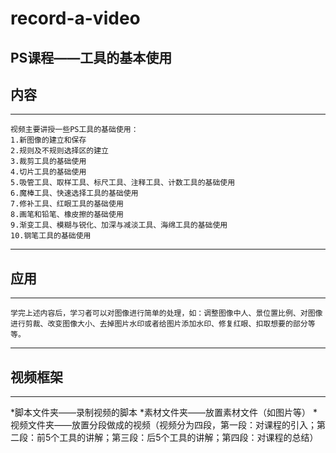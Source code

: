 # record-a-video
PS课程——工具的基本使用
------------------------------------------------
## 内容
-----------------------------------------------
    视频主要讲授一些PS工具的基础使用：
    1.新图像的建立和保存
    2.规则及不规则选择区的建立
    3.裁剪工具的基础使用
    4.切片工具的基础使用
    5.吸管工具、取样工具、标尺工具、注释工具、计数工具的基础使用
    6.魔棒工具、快速选择工具的基础使用
    7.修补工具、红眼工具的基础使用
    8.画笔和铅笔、橡皮擦的基础使用
    9.渐变工具、模糊与锐化、加深与减淡工具、海绵工具的基础使用
    10.钢笔工具的基础使用
-------------------------------------------------
## 应用
***
    学完上述内容后，学习者可以对图像进行简单的处理，如：调整图像中人、景位置比例、对图像进行剪裁、改变图像大小、去掉图片水印或者给图片添加水印、修复红眼、扣取想要的部分等等。
*** 
## 视频框架
***
*脚本文件夹——录制视频的脚本
*素材文件夹——放置素材文件（如图片等）
*视频文件夹——放置分段做成的视频（视频分为四段，第一段：对课程的引入；第二段：前5个工具的讲解；第三段：后5个工具的讲解；第四段：对课程的总结）



